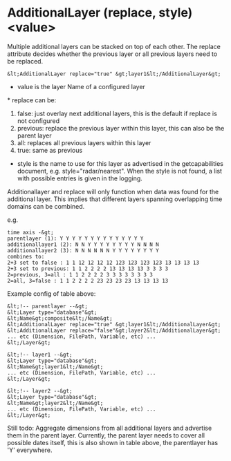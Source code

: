 AdditionalLayer (replace, style) &lt;value&gt;
==============================================

Multiple additional layers can be stacked on top of each other. The
replace attribute decides whether the previous layer or all previous
layers need to be replaced.

```
&lt;AdditionalLayer replace="true" &gt;layer1&lt;/AdditionalLayer&gt;
```

-   value is the layer Name of a configured layer

\* replace can be:

1.  false: just overlay next additional layers, this is the default if
    replace is not configured
2.  previous: replace the previous layer within this layer, this can
    also be the parent layer
3.  all: replaces all previous layers within this layer
4.  true: same as previous

-   style is the name to use for this layer as advertised in the
    getcapabilities document, e.g. style="radar/nearest". When the style
    is not found, a list with possible entries is given in the logging.

Additionallayer and replace will only function when data was found for
the additional layer. This implies that different layers spanning
overlapping time domains can be combined.

e.g.
```
time axis -&gt;
parentlayer (1): Y Y Y Y Y Y Y Y Y Y Y Y Y Y
additionallayer1 (2): N N Y Y Y Y Y Y Y Y N N N N
additionallayer2 (3): N N N N N N Y Y Y Y Y Y Y Y
combines to:
2+3 set to false : 1 1 12 12 12 12 123 123 123 123 13 13 13 13
2+3 set to previous: 1 1 2 2 2 2 13 13 13 13 3 3 3 3
2=previous, 3=all : 1 1 2 2 2 2 3 3 3 3 3 3 3 3
2=all, 3=false : 1 1 2 2 2 2 23 23 23 23 13 13 13 13

```

Example config of table above:
```
&lt;!-- parentlayer --&gt;
&lt;Layer type="database"&gt;
&lt;Name&gt;composite&lt;/Name&gt;
&lt;AdditionalLayer replace="true" &gt;layer1&lt;/AdditionalLayer&gt;
&lt;AdditionalLayer replace="false"&gt;layer2&lt;/AdditionalLayer&gt;
... etc (Dimension, FilePath, Variable, etc) ...
&lt;/Layer&gt;

&lt;!-- layer1 --&gt;
&lt;Layer type="database"&gt;
&lt;Name&gt;layer1&lt;/Name&gt;
... etc (Dimension, FilePath, Variable, etc) ...
&lt;/Layer&gt;

&lt;!-- layer2 --&gt;
&lt;Layer type="database"&gt;
&lt;Name&gt;layer2&lt;/Name&gt;
... etc (Dimension, FilePath, Variable, etc) ...
&lt;/Layer&gt;

```

Still todo: Aggregate dimensions from all additional layers and
advertise them in the parent layer. Currently, the parent layer needs to
cover all possible dates itself, this is also shown in table above, the
parentlayer has 'Y' everywhere.
